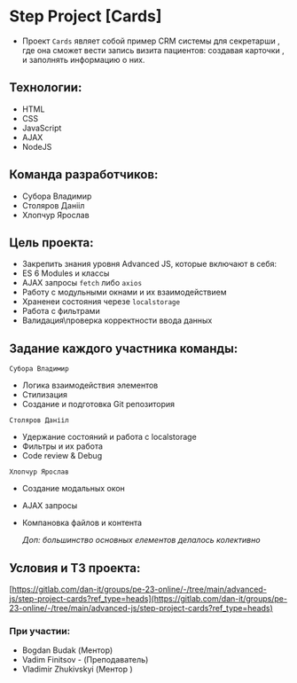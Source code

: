 # Step Project [Cards]
- Проект `Cards` являет собой пример CRM системы для секретарши , где она сможет вести запись визита пациентов: создавая карточки , и заполнять информацию о них.

## Технологии:
- HTML
- CSS
- JavaScript
- AJAX
- NodeJS


## Команда разработчиков:
- Субора Владимир
- Столяров Данііл
- Хлопчур Ярослав

## Цель проекта:
- Закрепить знания уровня Advanced JS, которые включают в себя:
- ES 6 Modules и классы
- AJAX запросы `fetch` либо `axios`
- Работу с модульными окнами и их взаимодействием
- Храненеи состояния черезе `localstorage`
- Работа с фильтрами 
- Валидация\проверка корректности ввода данных


## Задание каждого участника команды:

`Субора Владимир`
- Логика взаимодействия элементов
- Стилизация 
- Создание и подготовка Git репозитория

`Столяров Данііл`
- Удержание состояний и работа с localstorage
- Фильтры и их работа
- Code review & Debug

`Хлопчур Ярослав`
- Создание модальных окон
- AJAX запросы
- Компановка файлов и контента


   _Доп: большинство основных елементов делалось колективно_

## Условия и ТЗ проекта:
[https://gitlab.com/dan-it/groups/pe-23-online/-/tree/main/advanced-js/step-project-cards?ref_type=heads](https://gitlab.com/dan-it/groups/pe-23-online/-/tree/main/advanced-js/step-project-cards?ref_type=heads)

### При участии:
- Bogdan Budak (Ментор)
- Vadim Finitsov - (Преподаватель)
- Vladimir Zhukivskyi (Ментор )

